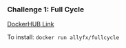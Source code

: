 ### Challenge 1: Full Cycle

[DockerHUB Link](https://hub.docker.com/r/allyfx/fullcycle)

To install:
`docker run allyfx/fullcycle`